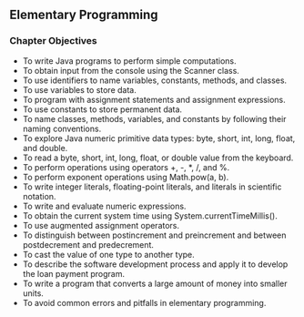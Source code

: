 ## Elementary Programming
### Chapter Objectives  
- To write Java programs to perform simple computations.  
- To obtain input from the console using the Scanner class.
- To use identifiers to name variables, constants, methods, and classes.
- To use variables to store data.
- To program with assignment statements and assignment expressions.
- To use constants to store permanent data.
- To name classes, methods, variables, and constants by following their naming conventions.
- To explore Java numeric primitive data types: byte, short, int, long, float, and double.
- To read a byte, short, int, long, float, or double value from the keyboard.
- To perform operations using operators +, -, *, /, and %.
- To perform exponent operations using Math.pow(a, b).
- To write integer literals, floating-point literals, and literals in scientific notation.
- To write and evaluate numeric expressions.
- To obtain the current system time using System.currentTimeMillis().
- To use augmented assignment operators.
- To distinguish between postincrement and preincrement and between postdecrement and predecrement.
- To cast the value of one type to another type.
- To describe the software development process and apply it to develop the loan payment program.
- To write a program that converts a large amount of money into smaller
units.
- To avoid common errors and pitfalls in elementary programming.